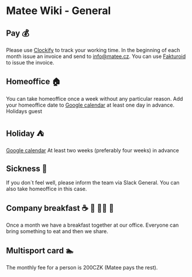 # Matee Wiki - General

## Pay :moneybag:
Please use [Clockify](https://clockify.me/tracker) to track your working time. 
In the beginning of each month issue an invoice and send to info@matee.cz. You can use [Fakturoid](https://www.fakturoid.cz/) to issue the invoice.

## Homeoffice :house:
You can take homeoffice once a week without any particular reason. Add your homeoffice date to [Google calendar](https://calendar.google.com/calendar/b/1?cid=bWF0ZWUuY3pfMjJwNWpxODgxN3A0aWt0bGY0bTc0bGZnY2dAZ3JvdXAuY2FsZW5kYXIuZ29vZ2xlLmNvbQ) at least one day in advance. Holidays guest
 
## Holiday :tent:
[Google calendar](https://calendar.google.com/calendar/b/1?cid=bWF0ZWUuY3pfMjJwNWpxODgxN3A0aWt0bGY0bTc0bGZnY2dAZ3JvdXAuY2FsZW5kYXIuZ29vZ2xlLmNvbQ)
At least two weeks (preferably four weeks) in advance

## Sickness :pill:
If you don´t feel well, please inform the team via Slack General. You can also take homeoffice in this case.

## Company breakfast :coffee: :bread: :egg::watermelon: :cake:
Once a month we have a breakfast together at our office. Everyone can bring something to eat and then we share.

## Multisport card :swimmer:
The monthly fee for a person is 200CZK (Matee pays the rest). 
